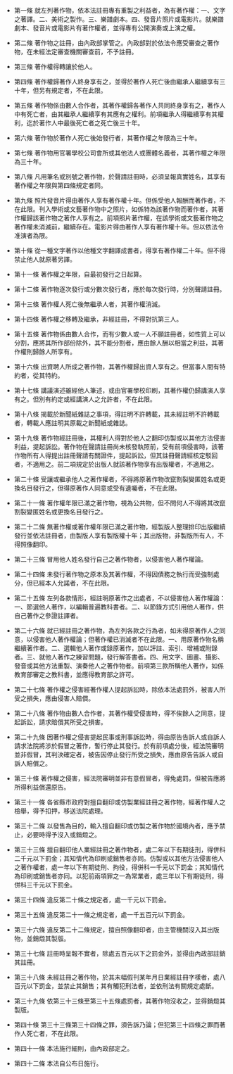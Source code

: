 * 第一條 就左列著作物，依本法註冊專有重製之利益者，為有著作權：一、文字之著譯。二、美術之製作。三、樂譜劇本。四、發音片照片或電影片。就樂譜劇本、發音片或電影片有著作權者，並得專有公開演奏或上演之權。

* 第二條 著作物之註冊，由內政部掌管之。內政部對於依法令應受審查之著作物，在未經法定審查機關審查前，不予註冊。

* 第三條 著作權得轉讓於他人。

* 第四條 著作權歸著作人終身享有之，並得於著作人死亡後由繼承人繼續享有三十年，但另有規定者，不在此限。

* 第五條 著作物係由數人合作者，其著作權歸各著作人共同終身享有之，著作人中有死亡者，由其繼承人繼續享有其應有之權利。前項繼承人得繼續享有其權利，迄於著作人中最後死亡者之死亡後三十年。

* 第六條 著作物於著作人死亡後始發行者，其著作權之年限為三十年。

* 第七條 著作物用官署學校公司會所或其他法人或團體名義者，其著作權之年限為三十年。

* 第八條 凡用筆名或別號之著作物，於聲請註冊時，必須呈報真實姓名，其享有著作權之年限與第四條規定者同。

* 第九條 照片發音片得由著作人享有著作權十年。但係受他人報酬而著作者，不在此限。刊入學術或文藝著作物中之照片，如係特為該著作物而著作者，其著作權歸該著作物之著作人享有之。前項照片著作權，在該學術或文藝著作物之著作權未消滅前，繼續存在。電影片得由著作人享有著作權十年。但以依法令准演者為限。

* 第十條 從一種文字著作以他種文字翻譯成書者，得享有著作權二十年。但不得禁止他人就原著另譯。

* 第十一條 著作權之年限，自最初發行之日起算。

* 第十二條 著作物逐次發行或分數次發行者，應於每次發行時，分別聲請註冊。

* 第十三條 著作權人死亡後無繼承人者，其著作權消滅。

* 第十四條 著作權之移轉及繼承，非經註冊，不得對抗第三人。

* 第十五條 著作物係由數人合作，而有少數人或一人不願註冊者，如性質上可以分割，應將其所作部份除外，其不能分割者，應由餘人酬以相當之利益，其著作權則歸餘人所享有。

* 第十六條 出資聘人所成之著作物，其著作權歸出資人享有之。但當事人間有特約者，從其特約。

* 第十七條 講議演述雖經他人筆述，或由官署學校印刷，其著作權仍歸講演人享有之。但別有約定或經講演人之允許者，不在此限。

* 第十八條 揭載於新聞紙雜誌之事項，得註明不許轉載，其未經註明不許轉載者，轉載人應註明其原載之新聞紙或雜誌。

* 第十九條 著作物經註冊後，其權利人得對於他人之翻印仿製或以其他方法侵害利益，提起訴訟。著作物在聲請註冊尚未核發執照前，受有前項侵害時，該著作物所有人得提出註冊聲請有關證件，提起訴訟，但其註冊聲請經核定駁回者，不適用之。前二項規定於出版人就該著作物享有出版權者，不適用之。

* 第二十條 受讓或繼承他人之著作權者，不得將原著作物改竄割裂變匿姓名或更換名目發行之，但得原著作人同意或受有遺囑者，不在此限。

* 第二十一條 著作權年限已滿之著作物，視為公共物，但不問何人不得將其改竄割裂變匿姓名或更換名目發行之。

* 第二十二條 無著作權或著作權年限已滿之著作物，經製版人整理排印出版繼續發行並依法註冊者，由製版人享有製版權十年；其出版物，非製版所有人，不得照像翻印。

* 第二十三條 冒用他人姓名發行自己之著作物者，以侵害他人著作權論。

* 第二十四條 未發行著作物之原本及其著作權，不得因債務之執行而受強制處分，但已經本人允諾者，不在此限。

* 第二十五條 左列各款情形，經註明原著作之出處者，不以侵害他人著作權論：一、節選他人著作，以編輯普遍教科書者。二、以節錄方式引用他人著作，供自己著作之參證註譯者。

* 第二十六條 就已經註冊之著作物，為左列各款之行為者，如未得原著作人之同意，以侵害他人著作權論；但著作權已消滅者不在此限。一、用原著作物名稱繼續著作者。二、選輯他人著作或錄原著作，加以評註、索引、增補或附錄者。三、就他人著作之練習問題，發行解答書者。四、用文字、圖畫、攝影、發音或其他方法重製、演奏他人之著作物者。前項第三款所稱他人著作，如係教育部審定之教科書，並應得教育部之許可。

* 第二十七條 著作權之侵害經著作權人提起訴訟時，除依本法處罰外，被害人所受之損失，應由侵害人賠償。

* 第二十八條 著作物由數人合作者，其著作權受侵害時，得不俟餘人之同意，提起訴訟，請求賠償其所受之損害。

* 第二十九條 因著作權之侵害提起民事或刑事訴訟時，得由原告告訴人或自訴人請求法院將涉於假冒之著作，暫行停止其發行。於有前項處分後，經法院審明並非假冒，其判決確定者，被告因停止發行所受之損失，應由原告告訴人或自訴人賠償之。

* 第三十條 著作權之侵害，經法院審明並非有意假冒者，得免處罰，但被告應將所得利益償還原告。

* 第三十一條 各省縣市政府對擅自翻印或仿製業經註冊之著作物，經著作權人之檢舉，得予扣押，移送法院處理。

* 第三十二條 以發售為目的，輸入擅自翻印或仿製之著作物於國境內者，應予禁止，必要時得予沒入或銷燬之。

* 第三十三條 擅自翻印他人業經註冊之著作物者，處二年以下有期徒刑，得併科二千元以下罰金；其知情代為印刷或銷售者亦同。仿製或以其他方法侵害他人之著作權者，處一年以下有期徒刑、拘役，得併科一千元以下罰金；其知情代為印刷或銷售者亦同。以犯前兩項罪之一為常業者，處三年以下有期徒刑，得併科三千元以下罰金。

* 第三十四條 違反第二十條之規定者，處一千元以下罰金。

* 第三十五條 違反第二十一條之規定者，處一千五百元以下罰金。

* 第三十六條 違反第二十二條規定，擅自照像翻印者，由主管機關沒入其出版物，並銷燬其製版。

* 第三十七條 註冊時呈報不實者，除處五百元以下之罰金外，並得由內政部註銷其註冊。

* 第三十八條 未經註冊之著作物，於其末幅假刊某年月日業經註冊字樣者，處八百元以下罰金，並禁止其銷售；其有觸犯刑法者，並依刑法有關規定處斷。

* 第三十九條 依第三十三條至第三十五條處罰者，其著作物沒收之，並得銷燬其製版。

* 第四十條 第三十三條第三十四條之罪，須告訴乃論；但犯第三十四條之罪而著作人死亡者，不在此限。

* 第四十一條 本法施行細則，由內政部定之。

* 第四十二條 本法自公布日施行。

